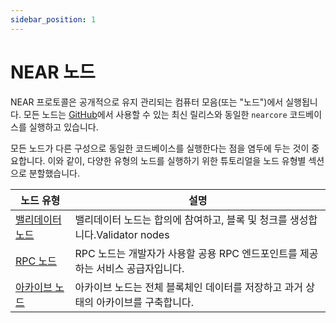 ```yaml
---
sidebar_position: 1
---
```


# NEAR 노드

NEAR 프로토콜은 공개적으로 유지 관리되는 컴퓨터 모음(또는 "노드")에서 실행됩니다. 모든 노드는 [GitHub](https://github.com/near/nearcore/releases/)에서 사용할 수 있는 최신 릴리스와 동일한 `nearcore` 코드베이스를 실행하고 있습니다.


모든 노드가 다른 구성으로 동일한 코드베이스를 실행한다는 점을 염두에 두는 것이 중요합니다. 이와 같이, 다양한 유형의 노드를 실행하기 위한 튜토리얼을 노드 유형별 섹션으로 분할했습니다.


| 노드 유형 | 설명 |
|-----------|-------------|
| [밸리데이터 노드](/validator)   | 밸리데이터 노드는 합의에 참여하고, 블록 및 청크를 생성합니다.Validator nodes          |
| [RPC 노드](/rpc)               | RPC 노드는 개발자가 사용할 공용 RPC 엔드포인트를 제공하는 서비스 공급자입니다.           |
| [아카이브 노드](/archival)     | 아카이브 노드는 전체 블록체인 데이터를 저장하고 과거 상태의 아카이브를 구축합니다.           |
